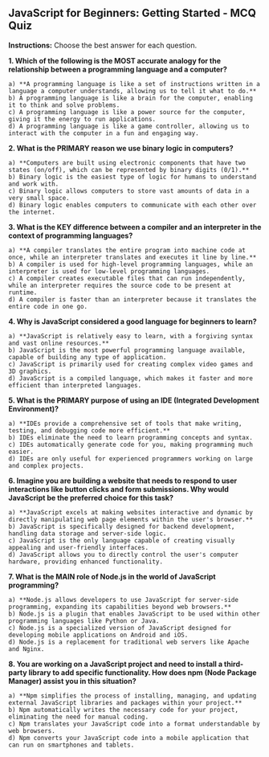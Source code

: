 ## JavaScript for Beginners: Getting Started - MCQ Quiz

**Instructions:** Choose the best answer for each question.

**1.  Which of the following is the MOST accurate analogy for the relationship between a programming language and a computer?**

    a) **A programming language is like a set of instructions written in a language a computer understands, allowing us to tell it what to do.**
    b) A programming language is like a brain for the computer, enabling it to think and solve problems.
    c) A programming language is like a power source for the computer, giving it the energy to run applications.
    d) A programming language is like a game controller, allowing us to interact with the computer in a fun and engaging way.

**2.  What is the PRIMARY reason we use binary logic in computers?**

    a) **Computers are built using electronic components that have two states (on/off), which can be represented by binary digits (0/1).**
    b) Binary logic is the easiest type of logic for humans to understand and work with.
    c) Binary logic allows computers to store vast amounts of data in a very small space.
    d) Binary logic enables computers to communicate with each other over the internet.

**3.  What is the KEY difference between a compiler and an interpreter in the context of programming languages?**

    a) **A compiler translates the entire program into machine code at once, while an interpreter translates and executes it line by line.** 
    b) A compiler is used for high-level programming languages, while an interpreter is used for low-level programming languages.
    c) A compiler creates executable files that can run independently, while an interpreter requires the source code to be present at runtime.
    d) A compiler is faster than an interpreter because it translates the entire code in one go.

**4.  Why is JavaScript considered a good language for beginners to learn?**

    a) **JavaScript is relatively easy to learn, with a forgiving syntax and vast online resources.**
    b) JavaScript is the most powerful programming language available, capable of building any type of application.
    c) JavaScript is primarily used for creating complex video games and 3D graphics.
    d) JavaScript is a compiled language, which makes it faster and more efficient than interpreted languages.

**5.  What is the PRIMARY purpose of using an IDE (Integrated Development Environment)?**

    a) **IDEs provide a comprehensive set of tools that make writing, testing, and debugging code more efficient.**
    b) IDEs eliminate the need to learn programming concepts and syntax.
    c) IDEs automatically generate code for you, making programming much easier.
    d) IDEs are only useful for experienced programmers working on large and complex projects.

**6.  Imagine you are building a website that needs to respond to user interactions like button clicks and form submissions. Why would JavaScript be the preferred choice for this task?**

    a) **JavaScript excels at making websites interactive and dynamic by directly manipulating web page elements within the user's browser.**
    b) JavaScript is specifically designed for backend development, handling data storage and server-side logic.
    c) JavaScript is the only language capable of creating visually appealing and user-friendly interfaces.
    d) JavaScript allows you to directly control the user's computer hardware, providing enhanced functionality.

**7.  What is the MAIN role of Node.js in the world of JavaScript programming?**

    a) **Node.js allows developers to use JavaScript for server-side programming, expanding its capabilities beyond web browsers.**
    b) Node.js is a plugin that enables JavaScript to be used within other programming languages like Python or Java.
    c) Node.js is a specialized version of JavaScript designed for developing mobile applications on Android and iOS.
    d) Node.js is a replacement for traditional web servers like Apache and Nginx.

**8.  You are working on a JavaScript project and need to install a third-party library to add specific functionality. How does npm (Node Package Manager) assist you in this situation?**

    a) **Npm simplifies the process of installing, managing, and updating external JavaScript libraries and packages within your project.**
    b) Npm automatically writes the necessary code for your project, eliminating the need for manual coding.
    c) Npm translates your JavaScript code into a format understandable by web browsers.
    d) Npm converts your JavaScript code into a mobile application that can run on smartphones and tablets. 
